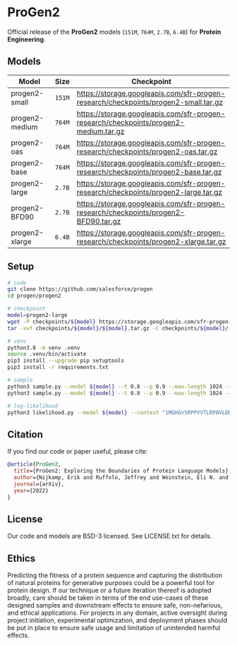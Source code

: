 # ProGen2
Official release of the **ProGen2** models (`151M`, `764M`, `2.7B`, `6.4B`) for **Protein Engineering**.

## Models

| Model | Size | Checkpoint |
| ------ | ------ | ---------- |
| progen2-small	   | `151M` | https://storage.googleapis.com/sfr-progen-research/checkpoints/progen2-small.tar.gz |
| progen2-medium   | `764M` | https://storage.googleapis.com/sfr-progen-research/checkpoints/progen2-medium.tar.gz |
| progen2-oas	     | `764M` | https://storage.googleapis.com/sfr-progen-research/checkpoints/progen2-oas.tar.gz |
| progen2-base     | `764M` | https://storage.googleapis.com/sfr-progen-research/checkpoints/progen2-base.tar.gz |
| progen2-large    | `2.7B` |  https://storage.googleapis.com/sfr-progen-research/checkpoints/progen2-large.tar.gz |
| progen2-BFD90    | `2.7B` | https://storage.googleapis.com/sfr-progen-research/checkpoints/progen2-BFD90.tar.gz |
| progen2-xlarge   | `6.4B` | https://storage.googleapis.com/sfr-progen-research/checkpoints/progen2-xlarge.tar.gz |

## Setup
```sh
# code
git clone https://github.com/salesforce/progen
cd progen/progen2

# checkpoint
model=progen2-large
wget -P checkpoints/${model} https://storage.googleapis.com/sfr-progen-research/checkpoints/${model}.tar.gz
tar -xvf checkpoints/${model}/${model}.tar.gz -C checkpoints/${model}/

# venv
python3.8 -m venv .venv
source .venv/bin/activate
pip3 install --upgrade pip setuptools
pip3 install -r requirements.txt

# sample
python3 sample.py --model ${model} --t 0.8 --p 0.9 --max-length 1024 --num-samples 2 --context "1" 
python3 sample.py --model ${model} --t 0.8 --p 0.9 --max-length 1024 --num-samples 2 --context "1" --device "cpu" --fp16 false

# log-likelihood
python3 likelihood.py --model ${model} --context "1MGHGVSRPPVVTLRPAVLDDCPVLWRWRNDPETRQASVDEREIPVDTHTRWFEETLKRFDRKLFIVSADGVDAGMVRLDIQDRDAAVSVNIAPEWRGRGVGPRALGCLSREAFGPLALLRMSAVVKRENAASRIAFERAGFTVVDTGGPLLHSSKARLHVVAAIQARMGSTRLPGKVLVSIAGRPTIQRIAERLAVCQELDAVAVSTSVENRDDAIADLAAHLGLVCVRGSETDLIERLGRTAARTGADALVRITADCPLVDPALVDRVVGVWRRSAGRLEYVSNVFPPTFPDGLDVEVLSRTVLERLDREVSDPFFRESLTAYVREHPAAFEIANVEHPEDLSRLRWTMDYPEDLAFVEAVYRRLGNQGEIFGMDDLLRLLEWSPELRDLNRCREDVTVERGIRGTGYHAALRARGQAP2"
```

## Citation
If you find our code or paper useful, please cite:
```bibtex
@article{ProGen2,
  title={ProGen2: Exploring the Boundaries of Protein Language Models},
  author={Nijkamp, Erik and Ruffolo, Jeffrey and Weinstein, Eli N. and Naik, Nikhil and Madani, Ali},
  journal={arXiv},
  year={2022}
}
```

## License
Our code and models are BSD-3 licensed. See LICENSE.txt for details.

## Ethics
Predicting the fitness of a protein sequence and capturing the distribution of natural proteins for generative purposes could be a powerful tool for protein design. If our technique or a future iteration thereof is adopted broadly, care should be taken in terms of the end use-cases of these designed samples and downstream effects to ensure safe, non-nefarious, and ethical applications. For projects in any domain, active oversight during project initiation, experimental optimization, and deployment phases should be put in place to ensure safe usage and limitation of unintended harmful effects.

